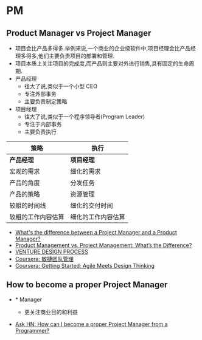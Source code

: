 # PM

## Product Manager vs Project Manager

* 项目会比产品多得多.举例来说,一个商业的企业级软件中,项目经理会比产品经理多得多,他们主要负责项目的部署和管理.
* 项目本质上关注项目的完成度,而产品则主要对外进行销售,具有固定的生命周期.
* 产品经理
  * 往大了说,类似于一个小型 CEO
  * 专注外部事务
  * 主要负责制定策略
* 项目经理
  * 往大了说,类似于一个程序领导者(Program Leader)
  * 专注于内部事务
  * 主要负责执行


策略 | 执行
----|----
__产品经理__ | __项目经理__
宏观的需求 | 细化的需求
产品的角度 | 分发任务
产品的策略 | 资源管理
较粗的时间线 | 细化的交付时间
较粗的工作内容估算 | 细化的工作内容估算


* [What's the difference between a Project Manager and a Product Manager?](https://www.quora.com/Whats-the-difference-between-a-Project-Manager-and-a-Product-Manager)
* [Product Management vs. Project Management: What’s the Difference?](https://www.productplan.com/product-management-versus-project-management/)
* [VENTURE DESIGN PROCESS](http://www.alexandercowan.com/venture-design/)
* [Coursera: 敏捷团队管理](https://www.coursera.org/learn/agile-team-management)
* [Coursera: Getting Started: Agile Meets Design Thinking](https://www.coursera.org/learn/getting-started-agile/)

## How to become a proper Project Manager

* \* Manager
  * 更关注商业目的和利益

* [Ask HN: How can I become a proper Project Manager from a Programmer?](https://news.ycombinator.com/item?id=12477850)
